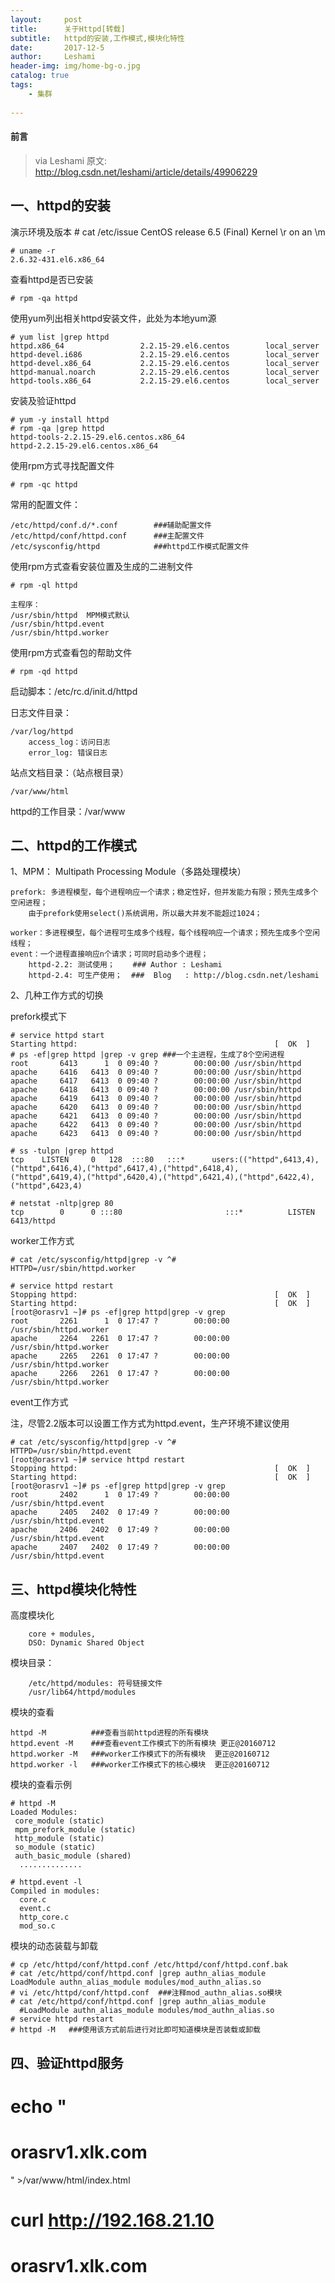 ```yaml
---
layout:     post
title:      关于Httpd[转载]
subtitle:   httpd的安装,工作模式,模块化特性
date:       2017-12-5
author:     Leshami
header-img: img/home-bg-o.jpg
catalog: true
tags:
    - 集群
    
---
```

#### 前言
>via Leshami
>原文: http://blog.csdn.net/leshami/article/details/49906229


## 一、httpd的安装

演示环境及版本
    # cat /etc/issue
    CentOS release 6.5 (Final)
    Kernel \r on an \m

    # uname -r
    2.6.32-431.el6.x86_64

查看httpd是否已安装

    # rpm -qa httpd

使用yum列出相关httpd安装文件，此处为本地yum源    

    # yum list |grep httpd     
    httpd.x86_64                 2.2.15-29.el6.centos        local_server 
    httpd-devel.i686             2.2.15-29.el6.centos        local_server 
    httpd-devel.x86_64           2.2.15-29.el6.centos        local_server 
    httpd-manual.noarch          2.2.15-29.el6.centos        local_server 
    httpd-tools.x86_64           2.2.15-29.el6.centos        local_server 

安装及验证httpd  

    # yum -y install httpd
    # rpm -qa |grep httpd
    httpd-tools-2.2.15-29.el6.centos.x86_64
    httpd-2.2.15-29.el6.centos.x86_64

使用rpm方式寻找配置文件   

    # rpm -qc httpd  


常用的配置文件：

    /etc/httpd/conf.d/*.conf        ###辅助配置文件
    /etc/httpd/conf/httpd.conf      ###主配置文件
    /etc/sysconfig/httpd            ###httpd工作模式配置文件

使用rpm方式查看安装位置及生成的二进制文件  

    # rpm -ql httpd  

    主程序：
    /usr/sbin/httpd  MPM模式默认
    /usr/sbin/httpd.event
    /usr/sbin/httpd.worker

使用rpm方式查看包的帮助文件 

    # rpm -qd httpd   

启动脚本：/etc/rc.d/init.d/httpd

日志文件目录：

    /var/log/httpd
        access_log：访问日志
        error_log: 错误日志

站点文档目录：（站点根目录）

    /var/www/html

httpd的工作目录：/var/www

  



## 二、httpd的工作模式

1、MPM： Multipath Processing Module（多路处理模块）

    prefork: 多进程模型，每个进程响应一个请求；稳定性好，但并发能力有限；预先生成多个空闲进程；
        由于prefork使用select()系统调用，所以最大并发不能超过1024；

    worker：多进程模型，每个进程可生成多个线程，每个线程响应一个请求；预先生成多个空闲线程；
    event：一个进程直接响应n个请求；可同时启动多个进程；
        httpd-2.2: 测试使用；    ### Author : Leshami
        httpd-2.4: 可生产使用；  ###  Blog   : http://blog.csdn.net/leshami

2、几种工作方式的切换

prefork模式下      

    # service httpd start
    Starting httpd:                                            [  OK  ]
    # ps -ef|grep httpd |grep -v grep ###一个主进程，生成了8个空闲进程
    root       6413      1  0 09:40 ?        00:00:00 /usr/sbin/httpd
    apache     6416   6413  0 09:40 ?        00:00:00 /usr/sbin/httpd
    apache     6417   6413  0 09:40 ?        00:00:00 /usr/sbin/httpd
    apache     6418   6413  0 09:40 ?        00:00:00 /usr/sbin/httpd
    apache     6419   6413  0 09:40 ?        00:00:00 /usr/sbin/httpd
    apache     6420   6413  0 09:40 ?        00:00:00 /usr/sbin/httpd
    apache     6421   6413  0 09:40 ?        00:00:00 /usr/sbin/httpd
    apache     6422   6413  0 09:40 ?        00:00:00 /usr/sbin/httpd
    apache     6423   6413  0 09:40 ?        00:00:00 /usr/sbin/httpd   

    # ss -tulpn |grep httpd
    tcp    LISTEN     0   128  :::80   :::*      users:(("httpd",6413,4),("httpd",6416,4),("httpd",6417,4),("httpd",6418,4),
    ("httpd",6419,4),("httpd",6420,4),("httpd",6421,4),("httpd",6422,4),("httpd",6423,4)

    # netstat -nltp|grep 80
    tcp        0      0 :::80                       :::*          LISTEN      6413/httpd   

worker工作方式

    # cat /etc/sysconfig/httpd|grep -v ^#
    HTTPD=/usr/sbin/httpd.worker

    # service httpd restart
    Stopping httpd:                                            [  OK  ]
    Starting httpd:                                            [  OK  ]
    [root@orasrv1 ~]# ps -ef|grep httpd|grep -v grep
    root       2261      1  0 17:47 ?        00:00:00 /usr/sbin/httpd.worker
    apache     2264   2261  0 17:47 ?        00:00:00 /usr/sbin/httpd.worker
    apache     2265   2261  0 17:47 ?        00:00:00 /usr/sbin/httpd.worker
    apache     2266   2261  0 17:47 ?        00:00:00 /usr/sbin/httpd.worker

event工作方式

注，尽管2.2版本可以设置工作方式为httpd.event，生产环境不建议使用

    # cat /etc/sysconfig/httpd|grep -v ^#
    HTTPD=/usr/sbin/httpd.event
    [root@orasrv1 ~]# service httpd restart
    Stopping httpd:                                            [  OK  ]
    Starting httpd:                                            [  OK  ]
    [root@orasrv1 ~]# ps -ef|grep httpd|grep -v grep
    root       2402      1  0 17:49 ?        00:00:00 /usr/sbin/httpd.event
    apache     2405   2402  0 17:49 ?        00:00:00 /usr/sbin/httpd.event
    apache     2406   2402  0 17:49 ?        00:00:00 /usr/sbin/httpd.event
    apache     2407   2402  0 17:49 ?        00:00:00 /usr/sbin/httpd.event

  

## 三、httpd模块化特性

高度模块化

        core + modules, 
        DSO: Dynamic Shared Object

模块目录：

        /etc/httpd/modules: 符号链接文件
        /usr/lib64/httpd/modules

模块的查看      
 
    httpd -M          ###查看当前httpd进程的所有模块
    httpd.event -M    ###查看event工作模式下的所有模块 更正@20160712
    httpd.worker -M   ###worker工作模式下的所有模块  更正@20160712
    httpd.worker -l   ###worker工作模式下的核心模块  更正@20160712

模块的查看示例 

    # httpd -M
    Loaded Modules:
     core_module (static)
     mpm_prefork_module (static)
     http_module (static)
     so_module (static)
     auth_basic_module (shared)
      ..............

    # httpd.event -l
    Compiled in modules:
      core.c
      event.c
      http_core.c
      mod_so.c

模块的动态装载与卸载

    # cp /etc/httpd/conf/httpd.conf /etc/httpd/conf/httpd.conf.bak
    # cat /etc/httpd/conf/httpd.conf |grep authn_alias_module
    LoadModule authn_alias_module modules/mod_authn_alias.so
    # vi /etc/httpd/conf/httpd.conf  ###注释mod_authn_alias.so模块
    # cat /etc/httpd/conf/httpd.conf |grep authn_alias_module
      #LoadModule authn_alias_module modules/mod_authn_alias.so
    # service httpd restart
    # httpd -M   ###使用该方式前后进行对比即可知道模块是否装载或卸载    

   


## 四、验证httpd服务


# echo "<h1>orasrv1.xlk.com</h1>" >/var/www/html/index.html
# curl http://192.168.21.10
<h1>orasrv1.xlk.com</h1>